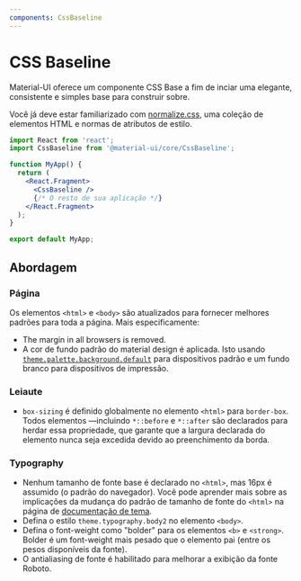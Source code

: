 ```yaml
---
components: CssBaseline
---
```


# CSS Baseline

<p class="description">Material-UI oferece um componente CSS Base a fim de inciar uma elegante, consistente e simples base para construir sobre.</p>

Você já deve estar familiarizado com [normalize.css](https://github.com/necolas/normalize.css), uma coleção de elementos HTML e normas de atributos de estilo.

```jsx
import React from 'react';
import CssBaseline from '@material-ui/core/CssBaseline';

function MyApp() {
  return (
    <React.Fragment>
      <CssBaseline />
      {/* O resto de sua aplicação */}
    </React.Fragment>
  );
}

export default MyApp;
```

## Abordagem

### Página

Os elementos `<html>` e `<body>` são atualizados para fornecer melhores padrões para toda a página. Mais especificamente:

- The margin in all browsers is removed.
- A cor de fundo padrão do material design é aplicada. Isto usando [`theme.palette.background.default`](/customization/default-theme/?expend-path=$.palette.background) para dispositivos padrão e um fundo branco para dispositivos de impressão.

### Leiaute

- `box-sizing` é definido globalmente no elemento `<html>` para `border-box`. Todos elementos —incluindo `*::before` e `*::after` são declarados para herdar essa propriedade, que garante que a largura declarada do elemento nunca seja excedida devido ao preenchimento da borda.

### Typography

- Nenhum tamanho de fonte base é declarado no `<html>`, mas 16px é assumido (o padrão do navegador). Você pode aprender mais sobre as implicações da mudança do padrão de tamanho de fonte do `<html>` na página de [documentação de tema](/customization/typography/#typography-html-font-size).
- Defina o estilo `theme.typography.body2` no elemento `<body>`.
- Defina o font-weight como "bolder" para os elementos `<b>` e `<strong>`. Bolder é um font-weight mais pesado que o elemento pai (entre os pesos disponíveis da fonte).
- O antialiasing de fonte é habilitado para melhorar a exibição da fonte Roboto.